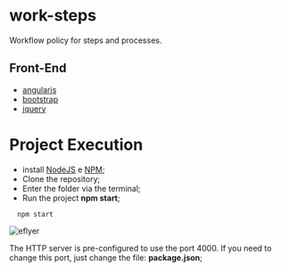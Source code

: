 # work-steps

Workflow policy for steps and processes.

## Front-End

- [angularjs](https://angularjs.org/)
- [bootstrap](http://getbootstrap.com/)
- [jquery](https://jquery.com/)

# Project Execution

- install [NodeJS](https://nodejs.org/en/) e [NPM](https://www.npmjs.com/);
- Clone the repository;
- Enter the folder via the terminal;
- Run the project **npm start**;
```shell
  npm start
```

![eflyer](https://s28.postimg.org/enckqpq0t/steps.png)

The HTTP server is pre-configured to use the port 4000. If you need to change this port, just change the file: **package.json**;
